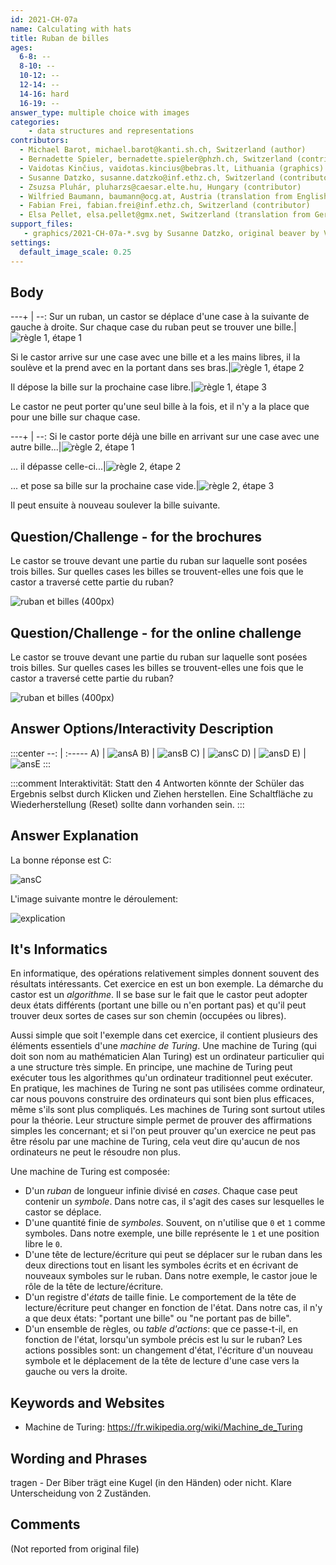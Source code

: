 ```yaml
---
id: 2021-CH-07a
name: Calculating with hats
title: Ruban de billes
ages:
  6-8: --
  8-10: --
  10-12: --
  12-14: --
  14-16: hard
  16-19: --
answer_type: multiple choice with images
categories:
    - data structures and representations
contributors:
  - Michael Barot, michael.barot@kanti.sh.ch, Switzerland (author)
  - Bernadette Spieler, bernadette.spieler@phzh.ch, Switzerland (contributor)
  - Vaidotas Kinčius, vaidotas.kincius@bebras.lt, Lithuania (graphics)
  - Susanne Datzko, susanne.datzko@inf.ethz.ch, Switzerland (contributor, graphics)
  - Zsuzsa Pluhár, pluharzs@caesar.elte.hu, Hungary (contributor)
  - Wilfried Baumann, baumann@ocg.at, Austria (translation from English into German)
  - Fabian Frei, fabian.frei@inf.ethz.ch, Switzerland (contributor)
  - Elsa Pellet, elsa.pellet@gmx.net, Switzerland (translation from German into French)
support_files:
   - graphics/2021-CH-07a-*.svg by Susanne Datzko, original beaver by Vaidotas Kinčius
settings:
  default_image_scale: 0.25
---
```



## Body


---+ | --:
Sur un ruban, un castor se déplace d'une case à la suivante de gauche à droite. Sur chaque case du ruban peut se trouver une bille.|![](graphics/2021-CH-07a-taskbody01a.svg "règle 1, étape 1")

Si le castor arrive sur une case avec une bille et a les mains libres, il la soulève et la prend avec en la portant dans ses bras.|![](graphics/2021-CH-07a-taskbody01b-v2.svg "règle 1, étape 2")

Il dépose la bille sur la prochaine case libre.|![](graphics/2021-CH-07a-taskbody01c-v2.svg "règle 1, étape 3")

Le castor ne peut porter qu'une seul bille à la fois, et il n'y a la place que pour une bille sur chaque case.

---+ | --:
Si le castor porte déjà une bille en arrivant sur une case avec une autre bille...|![](graphics/2021-CH-07a-taskbody02a-v2.svg "règle 2, étape 1")

... il dépasse celle-ci...|![](graphics/2021-CH-07a-taskbody02b-v2.svg "règle 2, étape 2")

... et pose sa bille sur la prochaine case vide.|![](graphics/2021-CH-07a-taskbody02c-v2.svg "règle 2, étape 3")

Il peut ensuite à nouveau soulever la bille suivante.

## Question/Challenge - for the brochures

Le castor se trouve devant une partie du ruban sur laquelle sont posées trois billes. Sur quelles cases les billes se trouvent-elles une fois que le castor a traversé cette partie du ruban?

![](graphics/2021-CH-07a-question.svg "ruban et billes (400px)")


## Question/Challenge - for the online challenge

Le castor se trouve devant une partie du ruban sur laquelle sont posées trois billes. Sur quelles cases les billes se trouvent-elles une fois que le castor a traversé cette partie du ruban?

![](graphics/2021-CH-07a-question.svg "ruban et billes (400px)")


## Answer Options/Interactivity Description

:::center
--: | :-----
A) | ![ansA] 
B) | ![ansB] 
C) | ![ansC] 
D) | ![ansD]
E) | ![ansE]
:::

[ansA]: graphics/2021-CH-07a-answerA.svg "réponse A (400px)"
[ansB]: graphics/2021-CH-07a-answerB.svg "réponse B (400px)"
[ansC]: graphics/2021-CH-07a-answerC.svg "réponse C (400px)"
[ansD]: graphics/2021-CH-07a-answerD.svg "réponse D (400px)"
[ansE]: graphics/2021-CH-07a-answerE.svg "réponse E (400px)"

:::comment
Interaktivität:
Statt den 4 Antworten könnte der Schüler das Ergebnis selbst durch Klicken und Ziehen herstellen. Eine Schaltfläche zu Wiederherstellung (Reset) sollte dann vorhanden sein.
:::


## Answer Explanation

La bonne réponse est C:

![ansC]

L'image suivante montre le déroulement:

![](graphics/2021-CH-07a-explanation.svg "explication")

## It's Informatics

En informatique, des opérations relativement simples donnent souvent des résultats intéressants. Cet exercice en est un bon exemple. La démarche du castor est un _algorithme_. Il se base sur le fait que le castor peut adopter deux états différents (portant une bille ou n'en portant pas) et qu'il peut trouver deux sortes de cases sur son chemin (occupées ou libres).

Aussi simple que soit l'exemple dans cet exercice, il contient plusieurs des éléments essentiels d'une _machine de Turing_.
Une machine de Turing (qui doit son nom au mathématicien Alan Turing) est un ordinateur particulier qui a une structure très simple. En principe, une machine de Turing peut exécuter tous les algorithmes qu'un ordinateur traditionnel peut exécuter. En pratique, les machines de Turing ne sont pas utilisées comme ordinateur, car nous pouvons construire des ordinateurs qui sont bien plus efficaces, même s'ils sont plus compliqués. Les machines de Turing sont surtout utiles pour la théorie. Leur structure simple permet de prouver des affirmations simples les concernant; et si l'on peut prouver qu'un exercice ne peut pas être résolu par une machine de Turing, cela veut dire qu'aucun de nos ordinateurs ne peut le résoudre non plus.

Une machine de Turing est composée:
- D'un _ruban_ de longueur infinie divisé en _cases_. Chaque case peut contenir un _symbole_. Dans notre cas, il s'agit des cases sur lesquelles le castor se déplace.
- D'une quantité finie de _symboles_. Souvent, on n'utilise que `0` et `1` comme symboles. Dans notre exemple, une bille représente le `1` et une position libre le `0`.
- D'une tête de lecture/écriture qui peut se déplacer sur le ruban dans les deux directions tout en lisant les symboles écrits et en écrivant de nouveaux symboles sur le ruban. Dans notre exemple, le castor joue le rôle de la tête de lecture/écriture.
- D'un registre d'_états_ de taille finie. Le comportement de la tête de lecture/écriture peut changer en fonction de l'état. Dans notre cas, il n'y a que deux états: "portant une bille" ou "ne portant pas de bille".
- D'un ensemble de règles, ou _table d'actions_: que ce passe-t-il, en fonction de l'état, lorsqu'un symbole précis est lu sur le ruban? Les actions possibles sont: un changement d'état, l'écriture d'un nouveau symbole et le déplacement de la tête de lecture d'une case vers la gauche ou vers la droite.




## Keywords and Websites

 - Machine de Turing: https://fr.wikipedia.org/wiki/Machine_de_Turing


## Wording and Phrases

tragen - Der Biber trägt eine Kugel (in den Händen) oder nicht. Klare Unterscheidung von 2 Zuständen.


## Comments

(Not reported from original file)
